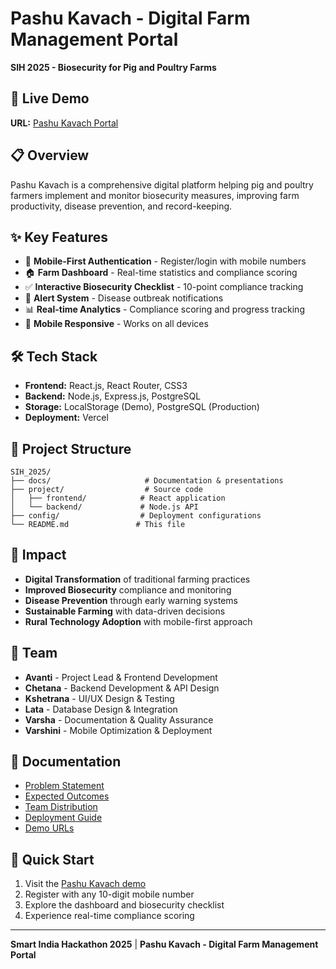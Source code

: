 # Pashu Kavach - Digital Farm Management Portal
**SIH 2025 - Biosecurity for Pig and Poultry Farms**

## 🚀 Live Demo
**URL:** [Pashu Kavach Portal](https://sih-2025-7i4yjeikm-avanti0s-projects.vercel.app)

## 📋 Overview
Pashu Kavach is a comprehensive digital platform helping pig and poultry farmers implement and monitor biosecurity measures, improving farm productivity, disease prevention, and record-keeping.

## ✨ Key Features
- 📱 **Mobile-First Authentication** - Register/login with mobile numbers
- 🏠 **Farm Dashboard** - Real-time statistics and compliance scoring
- ✅ **Interactive Biosecurity Checklist** - 10-point compliance tracking
- 🚨 **Alert System** - Disease outbreak notifications
- 📊 **Real-time Analytics** - Compliance scoring and progress tracking
- 📱 **Mobile Responsive** - Works on all devices

## 🛠️ Tech Stack
- **Frontend:** React.js, React Router, CSS3
- **Backend:** Node.js, Express.js, PostgreSQL
- **Storage:** LocalStorage (Demo), PostgreSQL (Production)
- **Deployment:** Vercel

## 📁 Project Structure
```
SIH_2025/
├── docs/                     # Documentation & presentations
├── project/                  # Source code
│   ├── frontend/            # React application
│   └── backend/             # Node.js API
├── config/                  # Deployment configurations
└── README.md               # This file
```

## 🎯 Impact
- **Digital Transformation** of traditional farming practices
- **Improved Biosecurity** compliance and monitoring
- **Disease Prevention** through early warning systems
- **Sustainable Farming** with data-driven decisions
- **Rural Technology Adoption** with mobile-first approach

## 👥 Team
- **Avanti** - Project Lead & Frontend Development
- **Chetana** - Backend Development & API Design
- **Kshetrana** - UI/UX Design & Testing
- **Lata** - Database Design & Integration
- **Varsha** - Documentation & Quality Assurance
- **Varshini** - Mobile Optimization & Deployment

## 📖 Documentation
- [Problem Statement](docs/Problem_Statement.md)
- [Expected Outcomes](docs/expected_outcomes.md)
- [Team Distribution](docs/group_distribution.txt)
- [Deployment Guide](docs/DEPLOYMENT.md)
- [Demo URLs](docs/DEMO_URLS.md)

## 🚀 Quick Start
1. Visit the [Pashu Kavach demo](https://sih-2025-7i4yjeikm-avanti0s-projects.vercel.app)
2. Register with any 10-digit mobile number
3. Explore the dashboard and biosecurity checklist
4. Experience real-time compliance scoring

---
**Smart India Hackathon 2025** | **Pashu Kavach - Digital Farm Management Portal**
